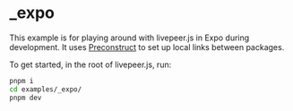 # \_expo

This example is for playing around with livepeer.js in Expo during development. It uses [Preconstruct](https://github.com/preconstruct/preconstruct) to set up local links between packages.

To get started, in the root of livepeer.js, run:

```bash
pnpm i
cd examples/_expo/
pnpm dev
```
